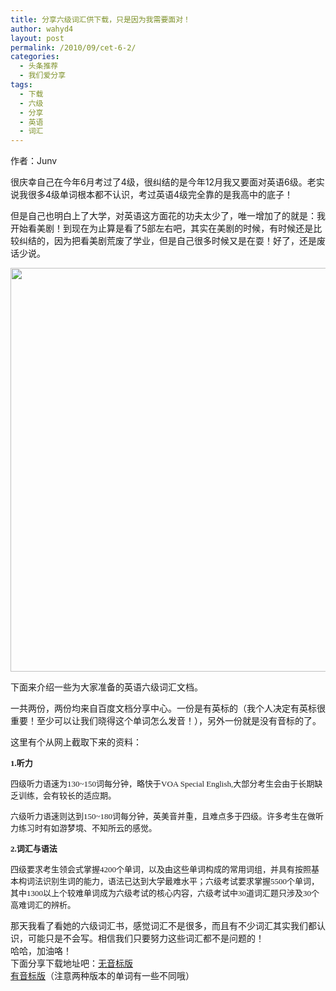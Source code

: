 ```yaml
---
title: 分享六级词汇供下载，只是因为我需要面对！
author: wahyd4
layout: post
permalink: /2010/09/cet-6-2/
categories:
  - 头条推荐
  - 我们爱分享
tags:
  - 下载
  - 六级
  - 分享
  - 英语
  - 词汇
---
```

作者：Junv

很庆幸自己在今年6月考过了4级，很纠结的是今年12月我又要面对英语6级。老实说我很多4级单词根本都不认识，考过英语4级完全靠的是我高中的底子！

但是自己也明白上了大学，对英语这方面花的功夫太少了，唯一增加了的就是：我开始看美剧！到现在为止算是看了5部左右吧，其实在美剧的时候，有时候还是比较纠结的，因为把看美剧荒废了学业，但是自己很多时候又是在耍！好了，还是废话少说。

[<img class="aligncenter size-full wp-image-386" title="f14_24825251" src="http://www.junv.info/wp-content/uploads/2010/09/f14_24825251.jpg" alt="" width="990" height="646" />][1]

下面来介绍一些为大家准备的英语六级词汇文档。

一共两份，两份均来自百度文档分享中心。一份是有英标的（我个人决定有英标很重要！至少可以让我们晓得这个单词怎么发音！），另外一份就是没有音标的了。

这里有个从网上截取下来的资料：

<span style="font-size: small;"> <strong><span style="font-family: 'Times New Roman';">1.</span></strong><strong>听力</strong></span>

<span style="font-size: small;"> 四级听力语速为<span style="font-family: 'Times New Roman';">130~150</span>词每分钟，略快于<span style="font-family: 'Times New Roman';">VOA Special English,</span>大部分考生会由于长期缺乏训练，会有较长的适应期。</span>

<span style="font-size: small;"> 六级听力语速则达到<span style="font-family: 'Times New Roman';">150~180</span>词每分钟，英美音并重，且难点多于四级。许多考生在做听力练习时有如游梦境、不知所云的感觉。</span>

<span style="font-size: small;"> <strong><span style="font-family: 'Times New Roman';">2.</span></strong><strong>词汇与语法</strong></span>

<span style="font-size: small;">四级要求考生领会式掌握<span style="font-family: 'Times New Roman';">4200</span>个单词，以及由这些单词构成的常用词组，并具有按照基本构词法识别生词的能力，语法已达到大学最难水平；六级考试要求掌握<span style="font-family: 'Times New Roman';">5500</span>个单词，其中<span style="font-family: 'Times New Roman';">1300</span>以上个较难单词成为六级考试的核心内容，六级考试中<span style="font-family: 'Times New Roman';">30</span>道词汇题只涉及<span style="font-family: 'Times New Roman';">30</span>个高难词汇的辨析。</span>

<address>
  <span style="font-style: normal;">那天我看了看她的六级词汇书，感觉词汇不是很多，而且有不少词汇其实我们都认识，可能只是不会写。相信我们只要努力这些词汇都不是问题的！</span>
</address>

<address>
  <span style="font-style: normal;">哈哈，加油咯！</span>
</address>

<address>
  <span style="font-style: normal;"> 下面分享下载地址吧：<a href="http://www.junv.info/wp-content/uploads/2010/09/2010年大学英语六级词汇表免费下载.doc">无音标版</a></span>
</address>

<address>
  <span style="font-style: normal;"> <a href="http://www.junv.info/wp-content/uploads/2010/09/2010大学英语六级词汇表-带音标-完美打印版-免费下载.doc">有音标版</a>（注意两种版本的单词有一些不同哦）</span>
</address>

 [1]: http://www.junv.info/wp-content/uploads/2010/09/f14_24825251.jpg